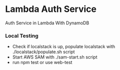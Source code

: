 # Lambda Auth Service
Auth Service in Lambda With DynamoDB


### Local Testing

* Check if localstack is up, populate localstack with ./localstack/populate.sh script
* Start AWS SAM with ./sam-start.sh script
* run npm test or use web-test